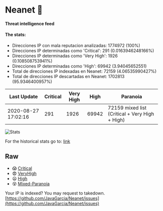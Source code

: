 # Neanet :hocho:
#### Threat intelligence feed
#### The stats:

- Direcciones IP con mala reputacion analizadas: 1774972 (100%)
- Direcciones IP determinadas como 'Critical':  291 (0.0163946248166%)
- Direcciones IP determinadas como 'Very High':  1926 (0.108508753941%)
- Direcciones IP determinadas como 'High':  69942 (3.94045652551)
- Total de direcciones IP indexadas en Neanet:  72159 (4.06535990427%)
- Total de direcciones IP descartadas en Neanet:  1702813 (95.9346400957%)

| Last Update | Critical | Very High | High | Paranoia |
| --- | --- | --- | --- | --- |
| 2020-08-27 17:02:16 | 291 | 1926 | 69942 | 72159 mixed list (Critical + Very High + High)|

![Stats](https://docs.google.com/spreadsheets/d/e/2PACX-1vSnaNMIXVabIpDJjufMlzH7poXnshF3mgd8Is1g9ytUEzVsP5my4Trn8f-xkoLLQ38xpL3HtmUexLo6/pubchart?oid=501124687&format=image)

For the historical stats go to: [link](/stats.csv)
## Raw
- :scream: [Critical](https://raw.githubusercontent.com/JavaGarcia/Neanet/master/blacklists/neanet_critical.txt)
- :fearful: [VeryHigh](https://raw.githubusercontent.com/JavaGarcia/Neanet/master/blacklists/neanet_veryHigh.txtt)
- :frowning: [High](https://raw.githubusercontent.com/JavaGarcia/Neanet/master/blacklists/neanet_high.txt)
- :dizzy_face: [Mixed-Paranoia](https://raw.githubusercontent.com/JavaGarcia/Neanet/master/blacklists/neanet_all.txt)


Your IP is indexed? You may request to takedown. [https://github.com/JavaGarcia/Neanet/issues](https://github.com/JavaGarcia/Neanet/issues)








































































































































































































































































































































































































































































































